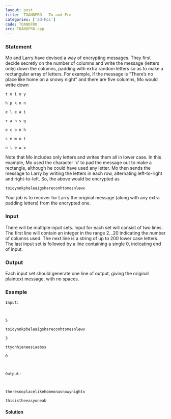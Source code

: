 ```yaml
---
layout: post
title:  TOANDFRO - To and Fro
categories: ['ad-hoc']
code: TOANDFRO
src: TOANDFRO.cpp
---
```


### **Statement**

Mo and Larry have devised a way of encrypting messages. They first decide
secretly on the number of columns and write the message (letters only) down
the columns, padding with extra random letters so as to make a rectangular
array of letters. For example, if the message is “There’s no place like home
on a snowy night” and there are five columns, Mo would write down

    
    
    t o i o y
    h p k n n
    e l e a i
    r a h s g
    e c o n h
    s e m o t
    n l e w x
    

Note that Mo includes only letters and writes them all in lower case. In this
example, Mo used the character ‘x’ to pad the message out to make a rectangle,
although he could have used any letter. Mo then sends the message to Larry by
writing the letters in each row, alternating left-to-right and right-to-left.
So, the above would be encrypted as

    
    
    toioynnkpheleaigshareconhtomesnlewx

Your job is to recover for Larry the original message (along with any extra
padding letters) from the encrypted one.

### Input

There will be multiple input sets. Input for each set will consist of two
lines. The first line will contain an integer in the range 2...20 indicating
the number of columns used. The next line is a string of up to 200 lower case
letters. The last input set is followed by a line containing a single 0,
indicating end of input.

### Output

Each input set should generate one line of output, giving the original
plaintext message, with no spaces.

### Example

    
    
    Input:
    
    5
    toioynnkpheleaigshareconhtomesnlewx
    3
    ttyohhieneesiaabss
    0
    
    Output:
    
    theresnoplacelikehomeonasnowynightx
    thisistheeasyoneab
    



#### **Solution**



